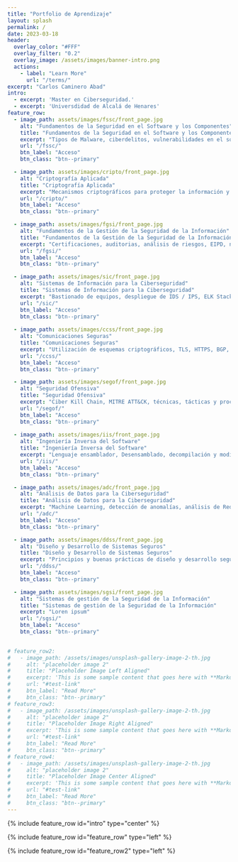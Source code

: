 ```yaml
---
title: "Portfolio de Aprendizaje"
layout: splash
permalink: /
date: 2023-03-18
header:
  overlay_color: "#FFF"
  overlay_filter: "0.2"
  overlay_image: /assets/images/banner-intro.png
  actions:
    - label: "Learn More"
      url: "/terms/"
excerpt: "Carlos Caminero Abad"
intro: 
  - excerpt: 'Master en Ciberseguridad.'
  - excerpt: 'Universdidad de Alcalá de Henares'
feature_row:
  - image_path: assets/images/fssc/front_page.jpg
    alt: "Fundamentos de la Seguridad en el Software y los Componentes"
    title: "Fundamentos de la Seguridad en el Software y los Componentes"
    excerpt: "Tipos de Malware, ciberdelitos, vulnerabilidades en el software, auditorías web, principios de Análisis Forense"
    url: "/fssc/"
    btn_label: "Acceso"
    btn_class: "btn--primary"

  - image_path: assets/images/cripto/front_page.jpg
    alt: "Criptografía Aplicada"
    title: "Criptografía Aplicada"
    excerpt: "Mecanismos criptográficos para proteger la información y sus fundamentos matemáticos. Criptografía simétrica y asimétrica. Firmas digitales"
    url: "/cripto/"
    btn_label: "Acceso"
    btn_class: "btn--primary"

  - image_path: assets/images/fgsi/front_page.jpg
    alt: "Fundamentos de la Gestión de la Seguridad de la Información"
    title: "Fundamentos de la Gestión de la Seguridad de la Información"
    excerpt: "Certificaciones, auditorias, análisis de riesgos, EIPD, normativas, políticas de seguridad, Esquema Nacional de Seguridad"
    url: "/fgsi/"
    btn_label: "Acceso"
    btn_class: "btn--primary"

  - image_path: assets/images/sic/front_page.jpg
    alt: "Sistemas de Información para la Ciberseguridad"
    title: "Sistemas de Información para la Ciberseguridad"
    excerpt: "Bastionado de equipos, despliegue de IDS / IPS, ELK Stack, Honeypots"
    url: "/sic/"
    btn_label: "Acceso"
    btn_class: "btn--primary"
  
  - image_path: assets/images/ccss/front_page.jpg
    alt: "Comunicaciones Seguras"
    title: "Comunicaciones Seguras"
    excerpt: "Utilización de esquemas criptográficos, TLS, HTTPS, BGP, redes WPA2-Enterprise, BLE..."
    url: "/ccss/"
    btn_label: "Acceso"
    btn_class: "btn--primary"

  - image_path: assets/images/segof/front_page.jpg
    alt: "Seguridad Ofensiva"
    title: "Seguridad Ofensiva"
    excerpt: "Ciber Kill Chain, MITRE ATT&CK, técnicas, tácticas y procedimientos"
    url: "/segof/"
    btn_label: "Acceso"
    btn_class: "btn--primary"
  
  - image_path: assets/images/iis/front_page.jpg
    alt: "Ingeniería Inversa del Software"
    title: "Ingeniería Inversa del Software"
    excerpt: "Lenguaje ensamblador, Desensamblado, decompilación y modificación de binarios"
    url: "/iis/"
    btn_label: "Acceso"
    btn_class: "btn--primary"

  - image_path: assets/images/adc/front_page.jpg
    alt: "Anáĺisis de Datos para la Ciberseguridad"
    title: "Análisis de Datos para la Ciberseguridad"
    excerpt: "Machine Learning, detección de anomalías, análisis de Redes Sociales"
    url: "/adc/"
    btn_label: "Acceso"
    btn_class: "btn--primary"

  - image_path: assets/images/ddss/front_page.jpg
    alt: "Diseño y Desarrollo de Sistemas Seguros"
    title: "Diseño y Desarrollo de Sistemas Seguros"
    excerpt: "Principios y buenas prácticas de diseño y desarrollo seguro en sistemas"
    url: "/ddss/"
    btn_label: "Acceso"
    btn_class: "btn--primary"

  - image_path: assets/images/sgsi/front_page.jpg
    alt: "Sistemas de gestión de la Seguridad de la Información"
    title: "Sistemas de gestión de la Seguridad de la Información"
    excerpt: "Loren ipsum"
    url: "/sgsi/"
    btn_label: "Acceso"
    btn_class: "btn--primary"
  

# feature_row2:
#   - image_path: /assets/images/unsplash-gallery-image-2-th.jpg
#     alt: "placeholder image 2"
#     title: "Placeholder Image Left Aligned"
#     excerpt: 'This is some sample content that goes here with **Markdown** formatting. Left aligned with `type="left"`'
#     url: "#test-link"
#     btn_label: "Read More"
#     btn_class: "btn--primary"
# feature_row3:
#   - image_path: /assets/images/unsplash-gallery-image-2-th.jpg
#     alt: "placeholder image 2"
#     title: "Placeholder Image Right Aligned"
#     excerpt: 'This is some sample content that goes here with **Markdown** formatting. Right aligned with `type="right"`'
#     url: "#test-link"
#     btn_label: "Read More"
#     btn_class: "btn--primary"
# feature_row4:
#   - image_path: /assets/images/unsplash-gallery-image-2-th.jpg
#     alt: "placeholder image 2"
#     title: "Placeholder Image Center Aligned"
#     excerpt: 'This is some sample content that goes here with **Markdown** formatting. Centered with `type="center"`'
#     url: "#test-link"
#     btn_label: "Read More"
#     btn_class: "btn--primary"
---
```


{% include feature_row id="intro" type="center" %}

{% include feature_row id="feature_row" type="left" %}

{% include feature_row id="feature_row2" type="left" %}

<!--{% include feature_row id="feature_row3" type="right" %}

{% include feature_row id="feature_row4" type="center" %} -->